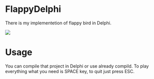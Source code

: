 # FlappyDelphi
There is my implementetion of flappy bird in Delphi.

<img src="https://media.giphy.com/media/E4c5et0jOtJP4nDXTG/giphy.gif">

# Usage 
You can compile that project in Delphi or use already compild.
To play everything what you need is SPACE key, to quit just press ESC.
